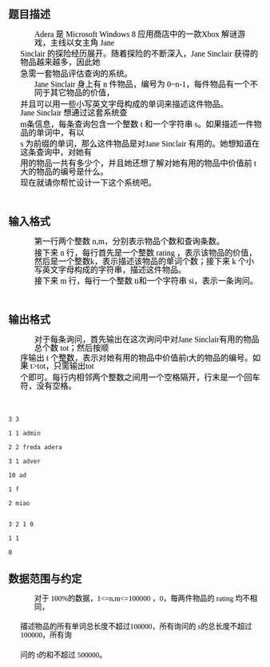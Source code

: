 ## 题目描述

<div class="Section0">
 <p class="p0" style="margin: 9.25pt -1.5pt 0pt 39pt; line-height: 12.75pt"><span style="font-size: medium"><span style="color: rgb(0,0,0); font-family: 'Times New Roman'; mso-spacerun: 'yes'">Adera</span><span style="color: rgb(0,0,0); font-family: '宋体'; mso-spacerun: 'yes'"> </span><span style="color: rgb(0,0,0); font-family: '宋体'; mso-spacerun: 'yes'">是</span><span style="color: rgb(0,0,0); font-family: 'Times New Roman'; mso-spacerun: 'yes'"> </span><span style="color: rgb(0,0,0); font-family: 'Times New Roman'; mso-spacerun: 'yes'">Microsoft Windows 8</span><span style="color: rgb(0,0,0); font-family: '宋体'; mso-spacerun: 'yes'"> </span><span style="color: rgb(0,0,0); font-family: '宋体'; mso-spacerun: 'yes'">应用商店中的一款</span><span style="color: rgb(0,0,0); font-family: 'Times New Roman'; mso-spacerun: 'yes'">Xbox</span><span style="color: rgb(0,0,0); font-family: '宋体'; mso-spacerun: 'yes'"> </span><span style="color: rgb(0,0,0); font-family: '宋体'; mso-spacerun: 'yes'">解谜游戏，主线以女主角</span><span style="color: rgb(0,0,0); font-family: 'Times New Roman'; mso-spacerun: 'yes'"> </span><span style="color: rgb(0,0,0); font-family: 'Times New Roman'; mso-spacerun: 'yes'">Jane </span></span><span style="font-size: 11pt; color: rgb(0,0,0); font-family: 'Times New Roman'; mso-spacerun: 'yes'"><o:p></o:p></span></p>
 <p class="p0" style="margin: 4.25pt -1.5pt 0pt 18pt; line-height: 12.75pt"><span style="font-size: medium"><span style="color: rgb(0,0,0); font-family: 'Times New Roman'; mso-spacerun: 'yes'">Sinclair</span><span style="color: rgb(0,0,0); font-family: '宋体'; mso-spacerun: 'yes'"> </span><span style="color: rgb(0,0,0); font-family: '宋体'; mso-spacerun: 'yes'">的探险经历展开。随着探险的不断深入，</span><span style="color: rgb(0,0,0); font-family: 'Times New Roman'; mso-spacerun: 'yes'">Jane Sinclair</span><span style="color: rgb(0,0,0); font-family: '宋体'; mso-spacerun: 'yes'"> </span><span style="color: rgb(0,0,0); font-family: '宋体'; mso-spacerun: 'yes'">获得的物品越来越多，因此她</span></span><span style="font-size: 11pt; color: rgb(0,0,0); font-family: '宋体'; mso-spacerun: 'yes'"><o:p></o:p></span></p>
 <p class="p0" style="margin: 4.25pt -3pt 0pt 18pt; line-height: 12.75pt"><span style="font-size: medium"><span style="color: rgb(0,0,0); font-family: '宋体'; mso-spacerun: 'yes'">急需一套物品评估查询的系统。</span><span style="color: rgb(0,0,0); font-family: 'Times New Roman'; mso-spacerun: 'yes'"> </span><span style="color: rgb(0,0,0); font-family: 'Times New Roman'; mso-spacerun: 'yes'"> </span></span><span style="font-size: 11pt; color: rgb(0,0,0); font-family: 'Times New Roman'; mso-spacerun: 'yes'"><o:p></o:p></span></p>
 <p class="p0" style="margin: 3.25pt -1.5pt 0pt 39pt; line-height: 12.75pt"><span style="font-size: medium"><span style="color: rgb(0,0,0); font-family: 'Times New Roman'; mso-spacerun: 'yes'">Jane Sinclair</span><span style="color: rgb(0,0,0); font-family: '宋体'; letter-spacing: -0.1pt; mso-spacerun: 'yes'"> </span><span style="color: rgb(0,0,0); font-family: '宋体'; letter-spacing: -0.1pt; mso-spacerun: 'yes'">身上有</span><span style="color: rgb(0,0,0); font-family: 'Times New Roman'; mso-spacerun: 'yes'"> </span><span style="color: rgb(0,0,0); font-family: 'Times New Roman'; mso-spacerun: 'yes'">n</span><span style="color: rgb(0,0,0); font-family: '宋体'; mso-spacerun: 'yes'"> </span><span style="color: rgb(0,0,0); font-family: '宋体'; mso-spacerun: 'yes'">件物品，编号为</span><span style="color: rgb(0,0,0); font-family: 'Times New Roman'; mso-spacerun: 'yes'"> </span><span style="color: rgb(0,0,0); font-family: 'Times New Roman'; mso-spacerun: 'yes'">0~n-1</span><span style="color: rgb(0,0,0); font-family: '宋体'; mso-spacerun: 'yes'">，每件物品有一个不同于其它物品的价值，</span></span><span style="font-size: 11pt; color: rgb(0,0,0); font-family: '宋体'; mso-spacerun: 'yes'"><o:p></o:p></span></p>
 <p class="p0" style="margin: 4.25pt -3pt 0pt 18pt; line-height: 12.75pt"><span style="font-size: medium"><span style="color: rgb(0,0,0); font-family: '宋体'; mso-spacerun: 'yes'">并且可以用一些小写英文字母构成的单词来描述这件物品。</span><span style="color: rgb(0,0,0); font-family: 'Times New Roman'; mso-spacerun: 'yes'">Jane Sinclair</span><span style="color: rgb(0,0,0); font-family: '宋体'; mso-spacerun: 'yes'"> </span><span style="color: rgb(0,0,0); font-family: '宋体'; mso-spacerun: 'yes'">想通过这套系统查</span></span><span style="font-size: 11pt; color: rgb(0,0,0); font-family: '宋体'; mso-spacerun: 'yes'"><o:p></o:p></span></p>
 <p class="p0" style="margin: 4.25pt -3pt 0pt 18pt; line-height: 12.75pt"><span style="font-size: medium"><span style="color: rgb(0,0,0); font-family: 'Times New Roman'; mso-spacerun: 'yes'">m</span><span style="color: rgb(0,0,0); font-family: '宋体'; mso-spacerun: 'yes'">条信息，每条查询包含一个整数</span><span style="color: rgb(0,0,0); font-family: 'Times New Roman'; mso-spacerun: 'yes'"> </span><span style="color: rgb(0,0,0); font-family: 'Times New Roman'; mso-spacerun: 'yes'">t</span><span style="color: rgb(0,0,0); font-family: '宋体'; mso-spacerun: 'yes'"> </span><span style="color: rgb(0,0,0); font-family: '宋体'; mso-spacerun: 'yes'">和一个字符串</span><span style="color: rgb(0,0,0); font-family: 'Times New Roman'; mso-spacerun: 'yes'"> </span><span style="color: rgb(0,0,0); font-family: 'Times New Roman'; mso-spacerun: 'yes'">s</span><span style="color: rgb(0,0,0); font-family: '宋体'; mso-spacerun: 'yes'">。如果描述一件物品的单词中，有以</span></span><span style="font-size: 11pt; color: rgb(0,0,0); font-family: '宋体'; mso-spacerun: 'yes'"><o:p></o:p></span></p>
 <p class="p0" style="margin: 4.25pt -1.5pt 0pt 18pt; line-height: 12.75pt"><span style="font-size: medium"><span style="color: rgb(0,0,0); font-family: 'Times New Roman'; mso-spacerun: 'yes'">s</span><span style="color: rgb(0,0,0); font-family: '宋体'; mso-spacerun: 'yes'"> </span><span style="color: rgb(0,0,0); font-family: '宋体'; mso-spacerun: 'yes'">为前缀的单词，那么这件物品是对</span><span style="color: rgb(0,0,0); font-family: 'Times New Roman'; mso-spacerun: 'yes'">Jane Sinclair</span><span style="color: rgb(0,0,0); font-family: '宋体'; letter-spacing: -0.1pt; mso-spacerun: 'yes'"> </span><span style="color: rgb(0,0,0); font-family: '宋体'; letter-spacing: -0.1pt; mso-spacerun: 'yes'">有用的。她想知道在这条查询中，对她有</span></span><span style="font-size: 11pt; color: rgb(0,0,0); font-family: '宋体'; letter-spacing: -0.1pt; mso-spacerun: 'yes'"><o:p></o:p></span></p>
 <p class="p0" style="margin: 3.25pt -3pt 0pt 18pt; line-height: 12.75pt"><span style="font-size: medium"><span style="color: rgb(0,0,0); font-family: '宋体'; mso-spacerun: 'yes'">用的物品一共有多少个，并且她还想了解对她有用的物品中价值前</span><span style="color: rgb(0,0,0); font-family: 'Times New Roman'; mso-spacerun: 'yes'"> </span><span style="color: rgb(0,0,0); font-family: 'Times New Roman'; mso-spacerun: 'yes'">t</span><span style="color: rgb(0,0,0); font-family: '宋体'; mso-spacerun: 'yes'"> </span><span style="color: rgb(0,0,0); font-family: '宋体'; mso-spacerun: 'yes'">大的物品的编号是什么。</span></span><span style="font-size: 11pt; color: rgb(0,0,0); font-family: '宋体'; mso-spacerun: 'yes'"><o:p></o:p></span></p>
 <p class="p0" style="margin: 4.25pt -3pt 0pt 18pt; line-height: 12.75pt"><span style="font-size: medium"><span style="color: rgb(0,0,0); font-family: '宋体'; mso-spacerun: 'yes'">现在就请你帮忙设计一下这个系统吧。</span><span style="color: rgb(0,0,0); font-family: 'Times New Roman'; mso-spacerun: 'yes'"> </span><span style="color: rgb(0,0,0); font-family: 'Times New Roman'; mso-spacerun: 'yes'"> </span></span><span style="font-size: 11pt; color: rgb(0,0,0); font-family: 'Times New Roman'; mso-spacerun: 'yes'"><o:p></o:p></span></p>
 <p class="p0" style="margin-top: 0pt; margin-bottom: 0pt; line-height: 10pt; margin-right: -1.1pt"><span style="font-size: medium"><span style="color: rgb(0,0,0); font-family: 'Times New Roman'; mso-spacerun: 'yes'"> </span></span><span style="font-size: 10.5pt; color: rgb(0,0,0); font-family: 'Times New Roman'; mso-spacerun: 'yes'"><o:p></o:p></span></p>
 <p class="p0" style="margin-top: 0pt; margin-bottom: 0pt; line-height: 7pt; margin-right: -1.1pt"><span style="font-size: medium"><span style="color: rgb(0,0,0); font-family: 'Times New Roman'; mso-spacerun: 'yes'"> </span></span><span style="font-size: 10.5pt; color: rgb(0,0,0); font-family: 'Times New Roman'; mso-spacerun: 'yes'"><o:p></o:p></span></p>
 <p class="p0" style="margin: 9.25pt -3pt 0pt 39pt; line-height: 12.75pt"><span style="font-size: 10.5pt; color: rgb(0,0,0); font-family: 'Times New Roman'; mso-spacerun: 'yes'"><o:p></o:p></span></p>
</div>

## 输入格式

<p class="p0" style="margin: 9.25pt -3pt 0pt 39pt; line-height: 12.75pt"><span style="font-size: medium"><span style="color: rgb(0,0,0); font-family: '宋体'; mso-spacerun: 'yes'">第一行两个整数</span><span style="color: rgb(0,0,0); font-family: 'Times New Roman'; mso-spacerun: 'yes'"> </span><span style="color: rgb(0,0,0); font-family: 'Times New Roman'; mso-spacerun: 'yes'">n,m</span><span style="color: rgb(0,0,0); font-family: '宋体'; mso-spacerun: 'yes'">，分别表示物品个数和查询条数。</span><span style="color: rgb(0,0,0); font-family: 'Times New Roman'; mso-spacerun: 'yes'"> </span><span style="color: rgb(0,0,0); font-family: 'Times New Roman'; mso-spacerun: 'yes'"> </span></span><span style="font-size: 11pt; color: rgb(0,0,0); font-family: 'Times New Roman'; mso-spacerun: 'yes'"><o:p></o:p></span></p>
<p class="p0" style="margin: 4.25pt -3pt 0pt 39pt; line-height: 12.75pt"><span style="font-size: medium"><span style="color: rgb(0,0,0); font-family: '宋体'; mso-spacerun: 'yes'">接下来</span><span style="color: rgb(0,0,0); font-family: 'Times New Roman'; mso-spacerun: 'yes'"> </span><span style="color: rgb(0,0,0); font-family: 'Times New Roman'; mso-spacerun: 'yes'">n</span><span style="color: rgb(0,0,0); font-family: '宋体'; mso-spacerun: 'yes'"> </span><span style="color: rgb(0,0,0); font-family: '宋体'; mso-spacerun: 'yes'">行，每行首先是一个整数</span><span style="color: rgb(0,0,0); font-family: 'Times New Roman'; mso-spacerun: 'yes'"> </span><span style="color: rgb(0,0,0); font-family: 'Times New Roman'; mso-spacerun: 'yes'">rating</span><span style="color: rgb(0,0,0); font-family: '宋体'; mso-spacerun: 'yes'"> </span><span style="color: rgb(0,0,0); font-family: '宋体'; mso-spacerun: 'yes'">，表示该物品的价值，然后是一个整数</span><span style="color: rgb(0,0,0); font-family: 'Times New Roman'; mso-spacerun: 'yes'">k</span><span style="color: rgb(0,0,0); font-family: '宋体'; mso-spacerun: 'yes'">，表示描述该物品的单词个数；接下来</span><span style="color: rgb(0,0,0); font-family: 'Times New Roman'; mso-spacerun: 'yes'"> </span><span style="color: rgb(0,0,0); font-family: 'Times New Roman'; mso-spacerun: 'yes'">k</span><span style="color: rgb(0,0,0); font-family: '宋体'; mso-spacerun: 'yes'"> </span><span style="color: rgb(0,0,0); font-family: '宋体'; mso-spacerun: 'yes'">个小写英文字母构成的字符串，描述这件物品。</span><span style="color: rgb(0,0,0); font-family: 'Times New Roman'; mso-spacerun: 'yes'"> </span><span style="color: rgb(0,0,0); font-family: 'Times New Roman'; mso-spacerun: 'yes'"> </span></span><span style="font-size: 11pt; color: rgb(0,0,0); font-family: 'Times New Roman'; mso-spacerun: 'yes'"><o:p></o:p></span></p>
<p class="p0" style="margin: 4.25pt -3pt 0pt 39pt; line-height: 12.75pt"><span style="font-size: medium"><span style="color: rgb(0,0,0); font-family: '宋体'; mso-spacerun: 'yes'">接下来</span><span style="color: rgb(0,0,0); font-family: 'Times New Roman'; mso-spacerun: 'yes'"> </span><span style="color: rgb(0,0,0); font-family: 'Times New Roman'; mso-spacerun: 'yes'">m</span><span style="color: rgb(0,0,0); font-family: '宋体'; mso-spacerun: 'yes'"> </span><span style="color: rgb(0,0,0); font-family: '宋体'; mso-spacerun: 'yes'">行，每行一个整数</span><span style="color: rgb(0,0,0); font-family: 'Times New Roman'; letter-spacing: -0.05pt; mso-spacerun: 'yes'"> </span><span style="color: rgb(0,0,0); font-family: 'Times New Roman'; letter-spacing: -0.05pt; mso-spacerun: 'yes'">ti</span><span style="color: rgb(0,0,0); font-family: '宋体'; mso-spacerun: 'yes'">和一个字符串</span><span style="color: rgb(0,0,0); font-family: 'Times New Roman'; letter-spacing: -0.05pt; mso-spacerun: 'yes'"> </span><span style="color: rgb(0,0,0); font-family: 'Times New Roman'; letter-spacing: -0.05pt; mso-spacerun: 'yes'">si</span><span style="color: rgb(0,0,0); font-family: '宋体'; mso-spacerun: 'yes'">，表示一条询问。</span><span style="color: rgb(0,0,0); font-family: 'Times New Roman'; mso-spacerun: 'yes'"> </span></span><span style="font-size: 11pt; color: rgb(0,0,0); font-family: 'Times New Roman'; mso-spacerun: 'yes'"><o:p></o:p></span></p>
<p class="p0" style="margin-top: 0pt; margin-bottom: 0pt; line-height: 10pt; margin-right: -1.1pt"><span style="font-size: medium"><span style="color: rgb(0,0,0); font-family: 'Times New Roman'; mso-spacerun: 'yes'"> </span></span><span style="font-size: 10.5pt; color: rgb(0,0,0); font-family: 'Times New Roman'; mso-spacerun: 'yes'"><o:p></o:p></span></p>
<p class="p0" style="margin-top: 0pt; margin-bottom: 0pt; line-height: 7pt; margin-right: -1.1pt"><span style="font-size: medium"><span style="color: rgb(0,0,0); font-family: 'Times New Roman'; mso-spacerun: 'yes'"> </span></span><span style="font-size: 10.5pt; color: rgb(0,0,0); font-family: 'Times New Roman'; mso-spacerun: 'yes'"><o:p></o:p></span></p>
<p class="p0" style="margin: 9.25pt -3pt 0pt 39pt; line-height: 12.75pt"><span style="font-size: 10.5pt; color: rgb(0,0,0); font-family: 'Times New Roman'; mso-spacerun: 'yes'"><o:p></o:p></span></p>

## 输出格式

<p class="p0" style="margin: 9.25pt -3pt 0pt 39pt; line-height: 12.75pt"><span style="font-size: medium"><span style="color: rgb(0,0,0); font-family: '宋体'; mso-spacerun: 'yes'">对于每条询问，首先输出在这次询问中对</span><span style="color: rgb(0,0,0); font-family: 'Times New Roman'; mso-spacerun: 'yes'">Jane Sinclair</span><span style="color: rgb(0,0,0); font-family: '宋体'; mso-spacerun: 'yes'">有用的物品总个数</span><span style="color: rgb(0,0,0); font-family: 'Times New Roman'; mso-spacerun: 'yes'"> </span><span style="color: rgb(0,0,0); font-family: 'Times New Roman'; mso-spacerun: 'yes'">tot</span><span style="color: rgb(0,0,0); font-family: '宋体'; mso-spacerun: 'yes'">；然后按顺</span></span><span style="font-size: 11pt; color: rgb(0,0,0); font-family: '宋体'; mso-spacerun: 'yes'"><o:p></o:p></span></p>
<p class="p0" style="margin: 3.25pt -3pt 0pt 18pt; line-height: 12.25pt"><span style="font-size: medium"><span style="color: rgb(0,0,0); font-family: '宋体'; mso-spacerun: 'yes'">序输出</span><span style="color: rgb(0,0,0); font-family: 'Times New Roman'; mso-spacerun: 'yes'"> </span><span style="color: rgb(0,0,0); font-family: 'Times New Roman'; mso-spacerun: 'yes'">t</span><span style="color: rgb(0,0,0); font-family: '宋体'; mso-spacerun: 'yes'"> </span><span style="color: rgb(0,0,0); font-family: '宋体'; mso-spacerun: 'yes'">个整数，表示对她有用的物品中价值前</span><span style="color: rgb(0,0,0); font-family: 'Times New Roman'; mso-spacerun: 'yes'">t</span><span style="color: rgb(0,0,0); font-family: '宋体'; mso-spacerun: 'yes'">大的物品的编号。如果</span><span style="color: rgb(0,0,0); font-family: 'Times New Roman'; mso-spacerun: 'yes'"> </span><span style="color: rgb(0,0,0); font-family: 'Times New Roman'; mso-spacerun: 'yes'">t>tot</span><span style="color: rgb(0,0,0); font-family: '宋体'; mso-spacerun: 'yes'">，只需输出</span><span style="color: rgb(0,0,0); font-family: 'Times New Roman'; mso-spacerun: 'yes'">tot</span></span><span style="font-size: 11pt; color: rgb(0,0,0); font-family: 'Times New Roman'; mso-spacerun: 'yes'"><o:p></o:p></span></p>
<p class="p0" style="margin: 4.25pt -3pt 0pt 18pt; line-height: 12.75pt"><span style="font-size: medium"><span style="color: rgb(0,0,0); font-family: '宋体'; mso-spacerun: 'yes'">个即可。每行内相邻两个整数之间用一个空格隔开，行末是一个回车符，没有空格。</span><span style="color: rgb(0,0,0); font-family: 'Times New Roman'; mso-spacerun: 'yes'"> </span><span style="color: rgb(0,0,0); font-family: 'Times New Roman'; mso-spacerun: 'yes'"> </span></span><span style="font-size: 11pt; color: rgb(0,0,0); font-family: 'Times New Roman'; mso-spacerun: 'yes'"><o:p></o:p></span></p>
<p class="p0" style="margin-top: 0pt; margin-bottom: 0pt; line-height: 10pt; margin-right: -1.1pt"><span style="font-size: medium"><span style="color: rgb(0,0,0); font-family: 'Times New Roman'; mso-spacerun: 'yes'"> </span></span><span style="font-size: 10.5pt; color: rgb(0,0,0); font-family: 'Times New Roman'; mso-spacerun: 'yes'"><o:p></o:p></span></p>
<p class="p0" style="margin-top: 0pt; margin-bottom: 0pt; line-height: 7pt; margin-right: -1.1pt"><span style="font-size: medium"><span style="color: rgb(0,0,0); font-family: 'Times New Roman'; mso-spacerun: 'yes'"> </span></span><span style="font-size: 10.5pt; color: rgb(0,0,0); font-family: 'Times New Roman'; mso-spacerun: 'yes'"><o:p></o:p></span></p>
<p class="p0" style="margin: 6.5pt -3.75pt 0pt 18pt; line-height: 13.5pt"><span style="font-size: 10.5pt; color: rgb(0,0,0); font-family: 'Times New Roman'; mso-spacerun: 'yes'"><o:p></o:p></span></p>

```input1
3 3
1 1 admin
2 2 freda adera
3 1 adver
10 ad
1 f
2 miao
```
```output1
3 2 1 0
1 1
0
```
## 数据范围与约定

<p class="p0" style="margin: 3.25pt -3pt 0pt 39pt; line-height: 12.75pt"><span style="font-size: 11pt; color: rgb(0,0,0); font-family: '宋体'; mso-spacerun: 'yes'">对于</span><span style="font-size: 11pt; color: rgb(0,0,0); font-family: 'Times New Roman'; mso-spacerun: 'yes'"> </span><span style="font-size: 11pt; color: rgb(0,0,0); font-family: 'Times New Roman'; mso-spacerun: 'yes'">100%</span><span style="font-size: 11pt; color: rgb(0,0,0); font-family: '宋体'; mso-spacerun: 'yes'">的数据，</span><span style="font-size: 11pt; color: rgb(0,0,0); font-family: 'Times New Roman'; mso-spacerun: 'yes'">1<=n,m<=100000</span><span style="font-size: 11pt; color: rgb(0,0,0); font-family: '宋体'; mso-spacerun: 'yes'"> </span><span style="font-size: 11pt; color: rgb(0,0,0); font-family: '宋体'; mso-spacerun: 'yes'">，</span><span style="font-size: 11pt; color: rgb(0,0,0); font-family: 'Times New Roman'; mso-spacerun: 'yes'">0<rating<=10^9</span><span style="font-size: 11pt; color: rgb(0,0,0); font-family: '宋体'; mso-spacerun: 'yes'">，每两件物品的</span><span style="font-size: 11pt; color: rgb(0,0,0); font-family: 'Times New Roman'; mso-spacerun: 'yes'"> </span><span style="font-size: 11pt; color: rgb(0,0,0); font-family: 'Times New Roman'; mso-spacerun: 'yes'">rating</span><span style="font-size: 11pt; color: rgb(0,0,0); font-family: '宋体'; mso-spacerun: 'yes'"> </span><span style="font-size: 11pt; color: rgb(0,0,0); font-family: '宋体'; mso-spacerun: 'yes'">均不相同，</span><span style="font-size: 11pt; color: rgb(0,0,0); font-family: '宋体'; mso-spacerun: 'yes'"><o:p></o:p></span></p>
<br>
<p class="p0" style="margin: 4.25pt -3pt 0pt 18pt; line-height: 12.75pt"><span style="font-size: 11pt; color: rgb(0,0,0); font-family: '宋体'; mso-spacerun: 'yes'">描述物品的所有单词总长度不超过</span><span style="font-size: 11pt; color: rgb(0,0,0); font-family: 'Times New Roman'; mso-spacerun: 'yes'">100000</span><span style="font-size: 11pt; color: rgb(0,0,0); font-family: '宋体'; mso-spacerun: 'yes'">，所有询问的</span><span style="font-size: 11pt; color: rgb(0,0,0); font-family: 'Times New Roman'; mso-spacerun: 'yes'"> </span><span style="font-size: 11pt; color: rgb(0,0,0); font-family: 'Times New Roman'; mso-spacerun: 'yes'">s</span><span style="font-size: 11pt; color: rgb(0,0,0); font-family: '宋体'; mso-spacerun: 'yes'">的总长度不超过</span><span style="font-size: 11pt; color: rgb(0,0,0); font-family: 'Times New Roman'; mso-spacerun: 'yes'"> </span><span style="font-size: 11pt; color: rgb(0,0,0); font-family: 'Times New Roman'; mso-spacerun: 'yes'">100000</span><span style="font-size: 11pt; color: rgb(0,0,0); font-family: '宋体'; mso-spacerun: 'yes'">，所有询</span><span style="font-size: 11pt; color: rgb(0,0,0); font-family: '宋体'; mso-spacerun: 'yes'"><o:p></o:p></span></p>
<br>
<p class="p0" style="margin: 4.25pt -3pt 0pt 18pt; line-height: 12.75pt"><span style="font-size: 11pt; color: rgb(0,0,0); font-family: '宋体'; mso-spacerun: 'yes'">问的</span><span style="font-size: 11pt; color: rgb(0,0,0); font-family: 'Times New Roman'; mso-spacerun: 'yes'"> </span><span style="font-size: 11pt; color: rgb(0,0,0); font-family: 'Times New Roman'; mso-spacerun: 'yes'">t</span><span style="font-size: 11pt; color: rgb(0,0,0); font-family: '宋体'; mso-spacerun: 'yes'">的和不超过</span><span style="font-size: 11pt; color: rgb(0,0,0); font-family: 'Times New Roman'; mso-spacerun: 'yes'"> </span><span style="font-size: 11pt; color: rgb(0,0,0); font-family: 'Times New Roman'; mso-spacerun: 'yes'">500000</span><span style="font-size: 11pt; color: rgb(0,0,0); font-family: '宋体'; mso-spacerun: 'yes'">。</span><span style="font-size: 11pt; color: rgb(0,0,0); font-family: 'Times New Roman'; mso-spacerun: 'yes'"> </span><span style="font-size: 11pt; color: rgb(0,0,0); font-family: 'Times New Roman'; mso-spacerun: 'yes'"><o:p></o:p></span></p>
<br><!--EndFragment-->

